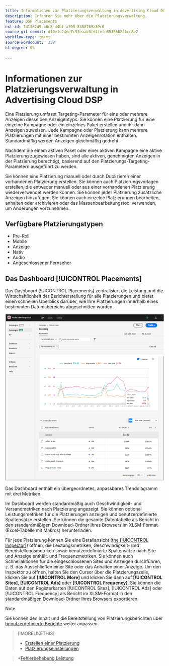 ```yaml
---
title: Informationen zur Platzierungsverwaltung in Advertising Cloud DSP
description: Erfahren Sie mehr über die Platzierungsverwaltung.
feature: DSP Placements
exl-id: 1d1382d9-b6c8-44bf-a708-8458769a39c6
source-git-commit: d10e1c24ee7c93eaab3fd4fefe853860226cc8e2
workflow-type: tm+mt
source-wordcount: '359'
ht-degree: 0%

---
```


# Informationen zur Platzierungsverwaltung in Advertising Cloud DSP

Eine Platzierung umfasst Targeting-Parameter für eine oder mehrere Anzeigen desselben Anzeigentyps. Sie können eine Platzierung für eine einzelne Kampagne oder ein einzelnes Paket erstellen und ihr dann Anzeigen zuweisen. Jede Kampagne oder Platzierung kann mehrere Platzierungen mit einer bestimmten Anzeigenrotation enthalten. Standardmäßig werden Anzeigen gleichmäßig gedreht.

Nachdem Sie einem aktiven Paket oder einer aktiven Kampagne eine aktive Platzierung zugewiesen haben, sind alle aktiven, genehmigten Anzeigen in der Platzierung berechtigt, basierend auf den Platzierungs-Targeting-Parametern ausgeführt zu werden.

Sie können eine Platzierung manuell oder durch Duplizieren einer vorhandenen Platzierung erstellen. Sie können auch Platzierungsvorlagen erstellen, die entweder manuell oder aus einer vorhandenen Platzierung wiederverwendet werden können. Sie können jeder Platzierung zusätzliche Anzeigen hinzufügen. Sie können auch einzelne Platzierungen bearbeiten, anhalten oder archivieren oder das Massenbearbeitungstool verwenden, um Änderungen vorzunehmen.

## Verfügbare Platzierungstypen

* Pre-Roll
* Mobile
* Anzeige
* Nativ
* Audio
* Angeschlossener Fernseher

## Das Dashboard [!UICONTROL Placements]

Das Dashboard [!UICONTROL Placements] zentralisiert die Leistung und die Wirtschaftlichkeit der Berichterstellung für alle Platzierungen und bietet einen schnellen Überblick darüber, wie Ihre Platzierungen innerhalb eines bestimmten Datumsbereichs abgeschnitten wurden.

![Platzierungs-Dashboard](/help/dsp/assets/placement-dashboard.png)

Das Dashboard enthält ein übergeordnetes, anpassbares Trenddiagramm mit drei Metriken.

Im Dashboard werden standardmäßig auch Geschwindigkeit- und Versandmetriken nach Platzierung angezeigt. Sie können optional Leistungsmetriken für die Platzierungen anzeigen und benutzerdefinierte Spaltensätze erstellen. Sie können die gesamte Datentabelle als Bericht in den standardmäßigen Download-Ordner Ihres Browsers im XLSM-Format (Excel-Tabelle mit Makros) herunterladen.

Für jede Platzierung können Sie eine Detailansicht ([the [!UICONTROL Inspector]](/help/dsp/campaign-management/reports/campaign-reports-about.md)) öffnen, die Leistungsmetriken, Geschwindigkeit- und Bereitstellungsmetriken sowie benutzerdefinierte Spaltensätze nach Site und Anzeige enthält. und Frequenzmetriken. Sie können auch Schnellaktionen für die eingeschlossenen Sites und Anzeigen durchführen, z. B. das Ausschließen einer Site oder das Anhalten einer Anzeige. Um den Inspektor zu öffnen, halten Sie den Cursor über die Platzierungszeile, klicken Sie auf **[!UICONTROL More]** und klicken Sie dann auf **[!UICONTROL Sites]**, **[!UICONTROL Ads]** oder **[!UICONTROL Frequency]**. Sie können die Daten auf den Registerkarten [!UICONTROL Sites], [!UICONTROL Ads] oder [!UICONTROL Frequency] als Bericht im XLSM-Format in den standardmäßigen Download-Ordner Ihres Browsers exportieren.

>[!NOTE]
>
>Sie können den Inhalt und die Bereitstellung von Platzierungsberichten über [benutzerdefinierte Berichte](/help/dsp/reports/report-about.md) weiter anpassen.

>[!MORELIKETHIS]
>
>* [Erstellen einer Platzierung](/help/dsp/campaign-management/placements/placement-create.md)
>* [Platzierungseinstellungen](/help/dsp/campaign-management/placements/placement-settings.md)

   >*[Fehlerbehebung Leistung](/help/dsp/optimization/troubleshooting-performance.md)

